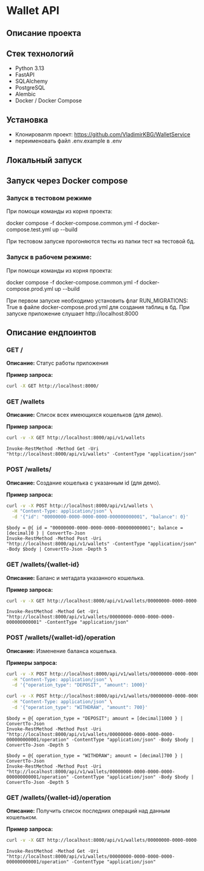 # Wallet API

## Описание проекта
<!-- Кратко о проекте, его назначении и основных функциях -->

## Стек технологий
- Python 3.13
- FastAPI
- SQLAlchemy
- PostgreSQL
- Alembic
- Docker / Docker Compose

## Установка
- Клонироваnm проект: https://github.com/VladimirKBG/WalletService
- переименовать файл .env.example в .env

## Локальный запуск
<!-- Инструкции по установке зависимостей, запуску сервера без Docker -->

## Запуск через Docker compose
### Запуск в тестовом режиме
При помощи команды из корня проекта:

docker compose -f docker-compose.common.yml -f docker-compose.test.yml up --build

При тестовом запуске прогоняются тесты из папки тест на тестовой бд.

### Запуск в рабочем режиме:
При помощи команды из корня проекта:

docker compose -f docker-compose.common.yml -f docker-compose.prod.yml up --build

При первом запуске необходимо установить флаг RUN_MIGRATIONS: True 
в файле docker-compose.prod.yml для создания таблиц в бд. 
При запуске приложение слушает http://localhost:8000

## Описание ендпоинтов

### GET /
**Описание:** Статус работы приложения

**Пример запроса:**
```bash
curl -X GET http://localhost:8000/
```

### GET /wallets
**Описание:** Список всех имеющихся кошельков (для демо).

**Пример запроса:**
```bash
curl -v -X GET http://localhost:8000/api/v1/wallets
```
```PS
Invoke-RestMethod -Method Get -Uri "http://localhost:8000/api/v1/wallets" -ContentType "application/json"
```

### POST /wallets/
**Описание:** Создание кошелька с указанным id (для демо).

**Пример запроса:**
```bash
curl -v -X POST http://localhost:8000/api/v1/wallets \
  -H "Content-Type: application/json" \
  -d '{"id": "00000000-0000-0000-0000-000000000001", "balance": 0}'
```
```PS
$body = @{ id = "00000000-0000-0000-0000-000000000001"; balance = [decimal]0 } | ConvertTo-Json
Invoke-RestMethod -Method Post -Uri "http://localhost:8000/api/v1/wallets" -ContentType "application/json" -Body $body | ConvertTo-Json -Depth 5
```

### GET /wallets/{wallet-id}
**Описание:** Баланс и метадата указанного кошелька.

**Пример запроса:**
```bash
curl -v -X GET http://localhost:8000/api/v1/wallets/00000000-0000-0000-0000-000000000001
```
```PS
Invoke-RestMethod -Method Get -Uri "http://localhost:8000/api/v1/wallets/00000000-0000-0000-0000-000000000001" -ContentType "application/json"
```

### POST /wallets/{wallet-id}/operation
**Описание:** Изменение баланса кошелька.

**Примеры запроса:**
```bash
curl -v -X POST http://localhost:8000/api/v1/wallets/00000000-0000-0000-0000-000000000001/operation \
  -H "Content-Type: application/json" \
  -d '{"operation_type": "DEPOSIT", "amount": 1000}'
```
```bash
curl -v -X POST http://localhost:8000/api/v1/wallets/00000000-0000-0000-0000-000000000001/operation \
  -H "Content-Type: application/json" \
  -d '{"operation_type": "WITHDRAW", "amount": 700}'
```
```PS
$body = @{ operation_type = "DEPOSIT"; amount = [decimal]1000 } | ConvertTo-Json
Invoke-RestMethod -Method Post -Uri "http://localhost:8000/api/v1/wallets/00000000-0000-0000-0000-000000000001/operation" -ContentType "application/json" -Body $body | ConvertTo-Json -Depth 5
```
```PS
$body = @{ operation_type = "WITHDRAW"; amount = [decimal]700 } | ConvertTo-Json
Invoke-RestMethod -Method Post -Uri "http://localhost:8000/api/v1/wallets/00000000-0000-0000-0000-000000000001/operation" -ContentType "application/json" -Body $body | ConvertTo-Json -Depth 5
```

### GET /wallets/{wallet-id}/operation
**Описание:** Получить список последних операций над данным кошельком.

**Пример запроса:**
```bash
curl -v -X GET http://localhost:8000/api/v1/wallets/00000000-0000-0000-0000-000000000001/operation
```
```PS
Invoke-RestMethod -Method Get -Uri "http://localhost:8000/api/v1/wallets/00000000-0000-0000-0000-000000000001/operation" -ContentType "application/json"
```
